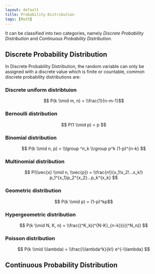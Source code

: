 ```yaml
---
layout: default
title: Probability Distribution
tags: [Math]
---
```


It can be classified into two categories, namely *Discrete Probability Distribution* and *Continuous Probability Distribution*.

## Discrete Probability Distribution
In Discrete Probability Distribution, the random variable can only be assigned with a discrete value which is finite or countable, common discrete probability distributions are:

### Discrete uniform distribtuion

$$ P(k \\mid m, n) = \\frac{1}{n-m-1}$$


### Bernoulli distribution

$$ P(1 \\mid p) = p $$

### Binomial distribution

$$ P(k \\mid n, p) = \\lgroup ^n_k \\rgroup p^k (1-p)^{n-k} $$

### Multinomial distribution

$$ P(\\vec{x} \\mid n, \\vec{p}) = \\frac{n!}{x_1!x_2!...x_k!} p_1^{x_1}p_2^{x_2}…p_k^{x_k} $$

### Geometric distribution

$$  P(k \\mid p) = (1-p)^kp$$

### Hypergeometric distribution

$$ P(k \\mid N, K, n) = \\frac{(^K_k)(^{N-K}_{n-k})}{(^N_n)} $$

### Poisson distribution

$$ P(k \\mid \\lambda) = \\frac{\\lambda^k}{k!} e^{-\\lambda} $$


## Continuous Probability Distribution